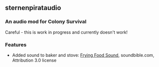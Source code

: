 ## sternenpirataudio

### An audio mod for Colony Survival

Careful - this is work in progress and currently doesn't work!

### Features

- Added sound to baker and stove: [Frying Food Sound](http://soundbible.com/2031-Frying-Food.html), soundbible.com, Attribution 3.0 license
